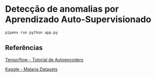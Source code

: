 # Detecção de anomalias por Aprendizado Auto-Supervisionado

```bash
pipenv run python app.py
```

## Referências

[Tensorflow - Tutorial de Autoencoders](https://www.tensorflow.org/tutorials/generative/autoencoder?hl=pt-br)

[Kaggle - Malaria Datasets](https://www.kaggle.com/datasets/maestroalert/malaria-datasets)